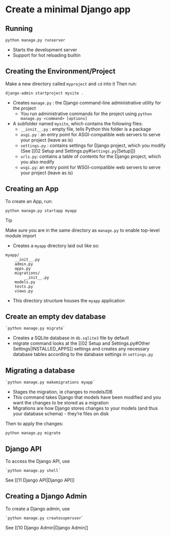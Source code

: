   # Create a minimal Django app

## Running 
`python manage.py runserver`

* Starts the development server
* Support for hot reloading builtin

## Creating the Environment/Project

Make a new directory called `myproject` and `cd` into it 
Then run:

`django-admin startproject mysite .`

- Creates `manage.py` : the Django command-line administrative utility for the project
	- You run administrative commands for the project using `python manage.py <command> [options]`
- A subfolder named `mysite`, which contains the following files:
	- `__innit__.py` : empty file, tells Python this folder is a package
	- `asgi.py` : an entry point for ASGI-compatible web servers to serve your project (leave as is)
	- `settings.py` : contains settings for Django project, which you modify (See [[02 Setup and Settings.py#`Settings.py`|Setup]])
	- `urls.py`: contains a table of contents for the Django project, which you also modify
	- `wsgi.py`: an entry point for WSGI-compatible web servers to serve your project (leave as is)

## Creating an App

To create an App, run:

`python manage.py startapp myapp`

>[!tip]
Make sure you are in the same directory as `manage.py` to enable top-level module import

- Creates a `myapp` directory laid out like so:
```
myapp/
    __init__.py
    admin.py
    apps.py
    migrations/
        __init__.py
    models.py
    tests.py
    views.py
```
* This directory structure houses the `myapp` application

## Create an empty dev database

	`python manage.py migrate`

* Creates a SQLite database in `db.sqlite3` file by default
* migrate command looks at the [[02 Setup and Settings.py#Other Settings|INSTALLED_APPS]] settings and creates any necessary database tables according to the database settings in `settings.py`

## Migrating a database

	`python manage.py makemigrations myapp`

- Stages the migration, ie changes to models/DB
- This command takes Django that models have been modified and you want the changes to be stored as a migration
- Migrations are how Django stores changes to your models (and thus your database schema) - they’re files on disk

Then to apply the changes:

`python manage.py migrate`

## Django API

To access the Django API, use

	`python manage.py shell`

See [[11 Django API|Django API]]

## Creating a Django Admin

To create a Django admin, use

	`python manage.py createsuperuser`

See [[10 Django Admin|Django Admin]]

